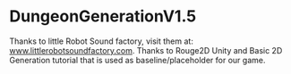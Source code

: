 # DungeonGenerationV1.5
Thanks to little Robot Sound factory, visit them at: www.littlerobotsoundfactory.com. 
Thanks to Rouge2D Unity and Basic 2D Generation tutorial that is used as baseline/placeholder for our game.

